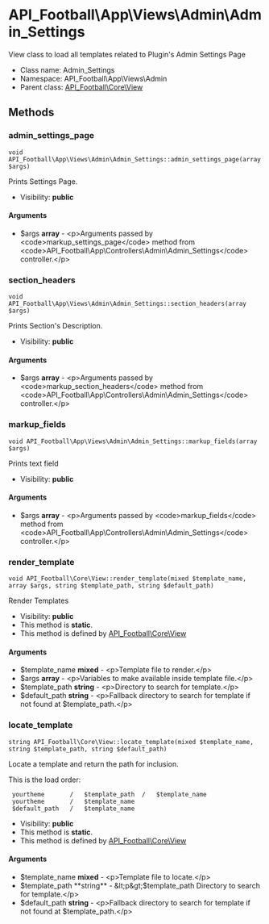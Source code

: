 API_Football\App\Views\Admin\Admin_Settings
===============

View class to load all templates related to Plugin&#039;s Admin Settings Page




* Class name: Admin_Settings
* Namespace: API_Football\App\Views\Admin
* Parent class: [API_Football\Core\View](API_Football-Core-View.md)







Methods
-------


### admin_settings_page

    void API_Football\App\Views\Admin\Admin_Settings::admin_settings_page(array $args)

Prints Settings Page.



* Visibility: **public**


#### Arguments
* $args **array** - &lt;p&gt;Arguments passed by &lt;code&gt;markup_settings_page&lt;/code&gt; method from &lt;code&gt;API_Football\App\Controllers\Admin\Admin_Settings&lt;/code&gt; controller.&lt;/p&gt;



### section_headers

    void API_Football\App\Views\Admin\Admin_Settings::section_headers(array $args)

Prints Section's Description.



* Visibility: **public**


#### Arguments
* $args **array** - &lt;p&gt;Arguments passed by &lt;code&gt;markup_section_headers&lt;/code&gt; method from  &lt;code&gt;API_Football\App\Controllers\Admin\Admin_Settings&lt;/code&gt; controller.&lt;/p&gt;



### markup_fields

    void API_Football\App\Views\Admin\Admin_Settings::markup_fields(array $args)

Prints text field



* Visibility: **public**


#### Arguments
* $args **array** - &lt;p&gt;Arguments passed by &lt;code&gt;markup_fields&lt;/code&gt; method from &lt;code&gt;API_Football\App\Controllers\Admin\Admin_Settings&lt;/code&gt; controller.&lt;/p&gt;



### render_template

    void API_Football\Core\View::render_template(mixed $template_name, array $args, string $template_path, string $default_path)

Render Templates



* Visibility: **public**
* This method is **static**.
* This method is defined by [API_Football\Core\View](API_Football-Core-View.md)


#### Arguments
* $template_name **mixed** - &lt;p&gt;Template file to render.&lt;/p&gt;
* $args **array** - &lt;p&gt;Variables to make available inside template file.&lt;/p&gt;
* $template_path **string** - &lt;p&gt;Directory to search for template.&lt;/p&gt;
* $default_path **string** - &lt;p&gt;Fallback directory to search for template if not found at $template_path.&lt;/p&gt;



### locate_template

    string API_Football\Core\View::locate_template(mixed $template_name, string $template_path, string $default_path)

Locate a template and return the path for inclusion.

This is the load order:

     yourtheme       /   $template_path  /   $template_name
     yourtheme       /   $template_name
     $default_path   /   $template_name

* Visibility: **public**
* This method is **static**.
* This method is defined by [API_Football\Core\View](API_Football-Core-View.md)


#### Arguments
* $template_name **mixed** - &lt;p&gt;Template file to locate.&lt;/p&gt;
* $template_path **string** - &lt;p&gt;$template_path Directory to search for template.&lt;/p&gt;
* $default_path **string** - &lt;p&gt;Fallback directory to search for template if not found at $template_path.&lt;/p&gt;


